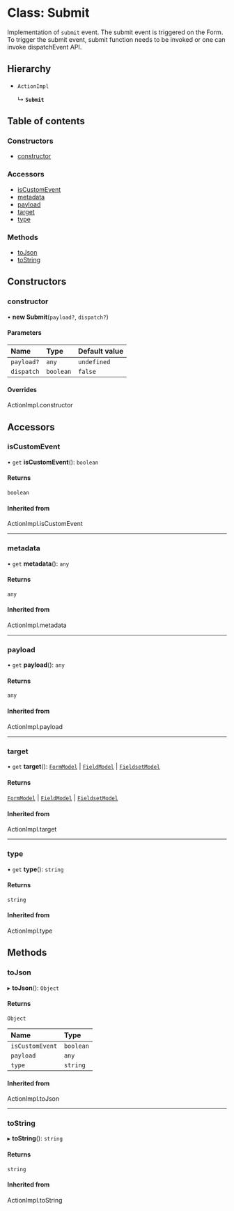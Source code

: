 # Class: Submit

Implementation of `submit` event. The submit event is triggered on the Form.
To trigger the submit event, submit function needs to be invoked or one can invoke dispatchEvent API.

## Hierarchy

- `ActionImpl`

  ↳ **`Submit`**

## Table of contents

### Constructors

- [constructor](Submit.md#constructor)

### Accessors

- [isCustomEvent](Submit.md#iscustomevent)
- [metadata](Submit.md#metadata)
- [payload](Submit.md#payload)
- [target](Submit.md#target)
- [type](Submit.md#type)

### Methods

- [toJson](Submit.md#tojson)
- [toString](Submit.md#tostring)

## Constructors

### constructor

• **new Submit**(`payload?`, `dispatch?`)

#### Parameters

| Name | Type | Default value |
| :------ | :------ | :------ |
| `payload?` | `any` | `undefined` |
| `dispatch` | `boolean` | `false` |

#### Overrides

ActionImpl.constructor

## Accessors

### isCustomEvent

• `get` **isCustomEvent**(): `boolean`

#### Returns

`boolean`

#### Inherited from

ActionImpl.isCustomEvent

___

### metadata

• `get` **metadata**(): `any`

#### Returns

`any`

#### Inherited from

ActionImpl.metadata

___

### payload

• `get` **payload**(): `any`

#### Returns

`any`

#### Inherited from

ActionImpl.payload

___

### target

• `get` **target**(): [`FormModel`](../interfaces/FormModel.md) \| [`FieldModel`](../interfaces/FieldModel.md) \| [`FieldsetModel`](../interfaces/FieldsetModel.md)

#### Returns

[`FormModel`](../interfaces/FormModel.md) \| [`FieldModel`](../interfaces/FieldModel.md) \| [`FieldsetModel`](../interfaces/FieldsetModel.md)

#### Inherited from

ActionImpl.target

___

### type

• `get` **type**(): `string`

#### Returns

`string`

#### Inherited from

ActionImpl.type

## Methods

### toJson

▸ **toJson**(): `Object`

#### Returns

`Object`

| Name | Type |
| :------ | :------ |
| `isCustomEvent` | `boolean` |
| `payload` | `any` |
| `type` | `string` |

#### Inherited from

ActionImpl.toJson

___

### toString

▸ **toString**(): `string`

#### Returns

`string`

#### Inherited from

ActionImpl.toString
